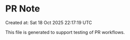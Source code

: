 # PR Note

Created at: Sat 18 Oct 2025 22:17:19 UTC

This file is generated to support testing of PR workflows.
